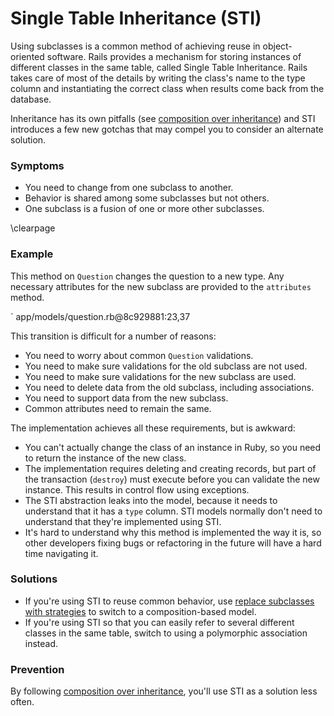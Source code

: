 # Single Table Inheritance (STI)

Using subclasses is a common method of achieving reuse in object-oriented
software. Rails provides a mechanism for storing instances of different classes
in the same table, called Single Table Inheritance. Rails takes care of most
of the details by writing the class's name to the type column and instantiating
the correct class when results come back from the database.

Inheritance has its own pitfalls (see [composition over
inheritance](#composition-over-inheritance)) and STI introduces a few new
gotchas that may compel you to consider an alternate solution.

### Symptoms

* You need to change from one subclass to another.
* Behavior is shared among some subclasses but not others.
* One subclass is a fusion of one or more other subclasses.

\clearpage

### Example

This method on `Question` changes the question to a new type. Any necessary
attributes for the new subclass are provided to the `attributes` method.

` app/models/question.rb@8c929881:23,37

This transition is difficult for a number of reasons:

* You need to worry about common `Question` validations.
* You need to make sure validations for the old subclass are not used.
* You need to make sure validations for the new subclass are used.
* You need to delete data from the old subclass, including associations.
* You need to support data from the new subclass.
* Common attributes need to remain the same.

The implementation achieves all these requirements, but is awkward:

* You can't actually change the class of an instance in Ruby, so you need to
  return the instance of the new class.
* The implementation requires deleting and creating records, but part of the
  transaction (`destroy`) must execute before you can validate the new instance.
  This results in control flow using exceptions.
* The STI abstraction leaks into the model, because it needs to understand that
  it has a `type` column. STI models normally don't need to understand that
  they're implemented using STI.
* It's hard to understand why this method is implemented the way it is, so other
  developers fixing bugs or refactoring in the future will have a hard time
  navigating it.

### Solutions

* If you're using STI to reuse common behavior, use [replace subclasses with
  strategies](#replace-subclasses-with-strategies) to switch to a
  composition-based model.
* If you're using STI so that you can easily refer to several different classes
  in the same table, switch to using a polymorphic association instead.

### Prevention

By following [composition over inheritance](#composition-over-inheritance),
you'll use STI as a solution less often.